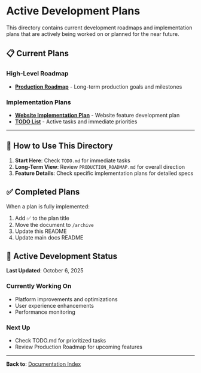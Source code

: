 # Active Development Plans

This directory contains current development roadmaps and implementation plans that are actively being worked on or planned for the near future.

## 📋 Current Plans

### High-Level Roadmap
- **[Production Roadmap](./PRODUCTION_ROADMAP.md)** - Long-term production goals and milestones

### Implementation Plans
- **[Website Implementation Plan](./WEBSITE_IMPLEMENTATION_PLAN.md)** - Website feature development plan
- **[TODO List](./TODO.md)** - Active tasks and immediate priorities

---

## 📝 How to Use This Directory

1. **Start Here**: Check `TODO.md` for immediate tasks
2. **Long-Term View**: Review `PRODUCTION_ROADMAP.md` for overall direction
3. **Feature Details**: Check specific implementation plans for detailed specs

## ✅ Completed Plans

When a plan is fully implemented:
1. Add ✅ to the plan title
2. Move the document to `/archive`
3. Update this README
4. Update main docs README

## 🔄 Active Development Status

**Last Updated**: October 6, 2025

### Currently Working On
- Platform improvements and optimizations
- User experience enhancements
- Performance monitoring

### Next Up
- Check TODO.md for prioritized tasks
- Review Production Roadmap for upcoming features

---

**Back to**: [Documentation Index](../README.md)
